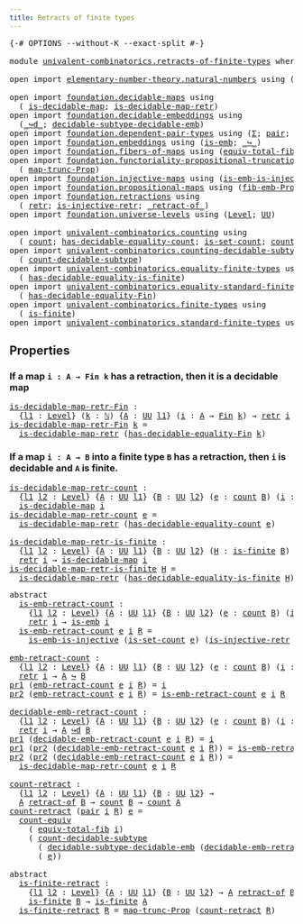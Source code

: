 ```yaml
---
title: Retracts of finite types
---
```


<pre class="Agda"><a id="50" class="Symbol">{-#</a> <a id="54" class="Keyword">OPTIONS</a> <a id="62" class="Pragma">--without-K</a> <a id="74" class="Pragma">--exact-split</a> <a id="88" class="Symbol">#-}</a>

<a id="93" class="Keyword">module</a> <a id="100" href="univalent-combinatorics.retracts-of-finite-types.html" class="Module">univalent-combinatorics.retracts-of-finite-types</a> <a id="149" class="Keyword">where</a>

<a id="156" class="Keyword">open</a> <a id="161" class="Keyword">import</a> <a id="168" href="elementary-number-theory.natural-numbers.html" class="Module">elementary-number-theory.natural-numbers</a> <a id="209" class="Keyword">using</a> <a id="215" class="Symbol">(</a><a id="216" href="elementary-number-theory.natural-numbers.html#1530" class="Datatype">ℕ</a><a id="217" class="Symbol">)</a>

<a id="220" class="Keyword">open</a> <a id="225" class="Keyword">import</a> <a id="232" href="foundation.decidable-maps.html" class="Module">foundation.decidable-maps</a> <a id="258" class="Keyword">using</a>
  <a id="266" class="Symbol">(</a> <a id="268" href="foundation.decidable-maps.html#772" class="Function">is-decidable-map</a><a id="284" class="Symbol">;</a> <a id="286" href="foundation.decidable-maps.html#883" class="Function">is-decidable-map-retr</a><a id="307" class="Symbol">)</a>
<a id="309" class="Keyword">open</a> <a id="314" class="Keyword">import</a> <a id="321" href="foundation.decidable-embeddings.html" class="Module">foundation.decidable-embeddings</a> <a id="353" class="Keyword">using</a>
  <a id="361" class="Symbol">(</a><a id="362" href="foundation.decidable-embeddings.html#3744" class="Function Operator">_↪d_</a><a id="366" class="Symbol">;</a> <a id="368" href="foundation.decidable-embeddings.html#6083" class="Function">decidable-subtype-decidable-emb</a><a id="399" class="Symbol">)</a>
<a id="401" class="Keyword">open</a> <a id="406" class="Keyword">import</a> <a id="413" href="foundation.dependent-pair-types.html" class="Module">foundation.dependent-pair-types</a> <a id="445" class="Keyword">using</a> <a id="451" class="Symbol">(</a><a id="452" href="foundation-core.dependent-pair-types.html#515" class="Record">Σ</a><a id="453" class="Symbol">;</a> <a id="455" href="foundation-core.dependent-pair-types.html#588" class="InductiveConstructor">pair</a><a id="459" class="Symbol">;</a> <a id="461" href="foundation-core.dependent-pair-types.html#605" class="Field">pr1</a><a id="464" class="Symbol">;</a> <a id="466" href="foundation-core.dependent-pair-types.html#617" class="Field">pr2</a><a id="469" class="Symbol">)</a>
<a id="471" class="Keyword">open</a> <a id="476" class="Keyword">import</a> <a id="483" href="foundation.embeddings.html" class="Module">foundation.embeddings</a> <a id="505" class="Keyword">using</a> <a id="511" class="Symbol">(</a><a id="512" href="foundation-core.embeddings.html#992" class="Function">is-emb</a><a id="518" class="Symbol">;</a> <a id="520" href="foundation-core.embeddings.html#1074" class="Function Operator">_↪_</a><a id="523" class="Symbol">)</a>
<a id="525" class="Keyword">open</a> <a id="530" class="Keyword">import</a> <a id="537" href="foundation.fibers-of-maps.html" class="Module">foundation.fibers-of-maps</a> <a id="563" class="Keyword">using</a> <a id="569" class="Symbol">(</a><a id="570" href="foundation-core.fibers-of-maps.html#5254" class="Function">equiv-total-fib</a><a id="585" class="Symbol">)</a>
<a id="587" class="Keyword">open</a> <a id="592" class="Keyword">import</a> <a id="599" href="foundation.functoriality-propositional-truncation.html" class="Module">foundation.functoriality-propositional-truncation</a> <a id="649" class="Keyword">using</a>
  <a id="657" class="Symbol">(</a> <a id="659" href="foundation.functoriality-propositional-truncation.html#1456" class="Function">map-trunc-Prop</a><a id="673" class="Symbol">)</a>
<a id="675" class="Keyword">open</a> <a id="680" class="Keyword">import</a> <a id="687" href="foundation.injective-maps.html" class="Module">foundation.injective-maps</a> <a id="713" class="Keyword">using</a> <a id="719" class="Symbol">(</a><a id="720" href="foundation.injective-maps.html#4586" class="Function">is-emb-is-injective</a><a id="739" class="Symbol">)</a>
<a id="741" class="Keyword">open</a> <a id="746" class="Keyword">import</a> <a id="753" href="foundation.propositional-maps.html" class="Module">foundation.propositional-maps</a> <a id="783" class="Keyword">using</a> <a id="789" class="Symbol">(</a><a id="790" href="foundation-core.propositional-maps.html#2459" class="Function">fib-emb-Prop</a><a id="802" class="Symbol">)</a>
<a id="804" class="Keyword">open</a> <a id="809" class="Keyword">import</a> <a id="816" href="foundation.retractions.html" class="Module">foundation.retractions</a> <a id="839" class="Keyword">using</a>
  <a id="847" class="Symbol">(</a> <a id="849" href="foundation-core.retractions.html#607" class="Function">retr</a><a id="853" class="Symbol">;</a> <a id="855" href="foundation.retractions.html#2853" class="Function">is-injective-retr</a><a id="872" class="Symbol">;</a> <a id="874" href="foundation-core.retractions.html#684" class="Function Operator">_retract-of_</a><a id="886" class="Symbol">)</a>
<a id="888" class="Keyword">open</a> <a id="893" class="Keyword">import</a> <a id="900" href="foundation.universe-levels.html" class="Module">foundation.universe-levels</a> <a id="927" class="Keyword">using</a> <a id="933" class="Symbol">(</a><a id="934" href="Agda.Primitive.html#597" class="Postulate">Level</a><a id="939" class="Symbol">;</a> <a id="941" href="foundation-core.universe-levels.html#235" class="Primitive">UU</a><a id="943" class="Symbol">)</a>

<a id="946" class="Keyword">open</a> <a id="951" class="Keyword">import</a> <a id="958" href="univalent-combinatorics.counting.html" class="Module">univalent-combinatorics.counting</a> <a id="991" class="Keyword">using</a>
  <a id="999" class="Symbol">(</a> <a id="1001" href="univalent-combinatorics.counting.html#1901" class="Function">count</a><a id="1006" class="Symbol">;</a> <a id="1008" href="univalent-combinatorics.counting.html#6218" class="Function">has-decidable-equality-count</a><a id="1036" class="Symbol">;</a> <a id="1038" href="univalent-combinatorics.counting.html#2757" class="Function">is-set-count</a><a id="1050" class="Symbol">;</a> <a id="1052" href="univalent-combinatorics.counting.html#3395" class="Function">count-equiv</a><a id="1063" class="Symbol">)</a>
<a id="1065" class="Keyword">open</a> <a id="1070" class="Keyword">import</a> <a id="1077" href="univalent-combinatorics.counting-decidable-subtypes.html" class="Module">univalent-combinatorics.counting-decidable-subtypes</a> <a id="1129" class="Keyword">using</a>
  <a id="1137" class="Symbol">(</a> <a id="1139" href="univalent-combinatorics.counting-decidable-subtypes.html#4574" class="Function">count-decidable-subtype</a><a id="1162" class="Symbol">)</a>
<a id="1164" class="Keyword">open</a> <a id="1169" class="Keyword">import</a> <a id="1176" href="univalent-combinatorics.equality-finite-types.html" class="Module">univalent-combinatorics.equality-finite-types</a> <a id="1222" class="Keyword">using</a>
  <a id="1230" class="Symbol">(</a> <a id="1232" href="univalent-combinatorics.equality-finite-types.html#1723" class="Function">has-decidable-equality-is-finite</a><a id="1264" class="Symbol">)</a>
<a id="1266" class="Keyword">open</a> <a id="1271" class="Keyword">import</a> <a id="1278" href="univalent-combinatorics.equality-standard-finite-types.html" class="Module">univalent-combinatorics.equality-standard-finite-types</a> <a id="1333" class="Keyword">using</a>
  <a id="1341" class="Symbol">(</a> <a id="1343" href="univalent-combinatorics.equality-standard-finite-types.html#2985" class="Function">has-decidable-equality-Fin</a><a id="1369" class="Symbol">)</a>
<a id="1371" class="Keyword">open</a> <a id="1376" class="Keyword">import</a> <a id="1383" href="univalent-combinatorics.finite-types.html" class="Module">univalent-combinatorics.finite-types</a> <a id="1420" class="Keyword">using</a>
  <a id="1428" class="Symbol">(</a> <a id="1430" href="univalent-combinatorics.finite-types.html#4134" class="Function">is-finite</a><a id="1439" class="Symbol">)</a>
<a id="1441" class="Keyword">open</a> <a id="1446" class="Keyword">import</a> <a id="1453" href="univalent-combinatorics.standard-finite-types.html" class="Module">univalent-combinatorics.standard-finite-types</a> <a id="1499" class="Keyword">using</a> <a id="1505" class="Symbol">(</a><a id="1506" href="univalent-combinatorics.standard-finite-types.html#2393" class="Function">Fin</a><a id="1509" class="Symbol">)</a>
</pre>
## Properties

### If a map `i : A → Fin k` has a retraction, then it is a decidable map

<pre class="Agda"><a id="is-decidable-map-retr-Fin"></a><a id="1614" href="univalent-combinatorics.retracts-of-finite-types.html#1614" class="Function">is-decidable-map-retr-Fin</a> <a id="1640" class="Symbol">:</a>
  <a id="1644" class="Symbol">{</a><a id="1645" href="univalent-combinatorics.retracts-of-finite-types.html#1645" class="Bound">l1</a> <a id="1648" class="Symbol">:</a> <a id="1650" href="Agda.Primitive.html#597" class="Postulate">Level</a><a id="1655" class="Symbol">}</a> <a id="1657" class="Symbol">(</a><a id="1658" href="univalent-combinatorics.retracts-of-finite-types.html#1658" class="Bound">k</a> <a id="1660" class="Symbol">:</a> <a id="1662" href="elementary-number-theory.natural-numbers.html#1530" class="Datatype">ℕ</a><a id="1663" class="Symbol">)</a> <a id="1665" class="Symbol">{</a><a id="1666" href="univalent-combinatorics.retracts-of-finite-types.html#1666" class="Bound">A</a> <a id="1668" class="Symbol">:</a> <a id="1670" href="foundation-core.universe-levels.html#235" class="Primitive">UU</a> <a id="1673" href="univalent-combinatorics.retracts-of-finite-types.html#1645" class="Bound">l1</a><a id="1675" class="Symbol">}</a> <a id="1677" class="Symbol">(</a><a id="1678" href="univalent-combinatorics.retracts-of-finite-types.html#1678" class="Bound">i</a> <a id="1680" class="Symbol">:</a> <a id="1682" href="univalent-combinatorics.retracts-of-finite-types.html#1666" class="Bound">A</a> <a id="1684" class="Symbol">→</a> <a id="1686" href="univalent-combinatorics.standard-finite-types.html#2393" class="Function">Fin</a> <a id="1690" href="univalent-combinatorics.retracts-of-finite-types.html#1658" class="Bound">k</a><a id="1691" class="Symbol">)</a> <a id="1693" class="Symbol">→</a> <a id="1695" href="foundation-core.retractions.html#607" class="Function">retr</a> <a id="1700" href="univalent-combinatorics.retracts-of-finite-types.html#1678" class="Bound">i</a> <a id="1702" class="Symbol">→</a> <a id="1704" href="foundation.decidable-maps.html#772" class="Function">is-decidable-map</a> <a id="1721" href="univalent-combinatorics.retracts-of-finite-types.html#1678" class="Bound">i</a>
<a id="1723" href="univalent-combinatorics.retracts-of-finite-types.html#1614" class="Function">is-decidable-map-retr-Fin</a> <a id="1749" href="univalent-combinatorics.retracts-of-finite-types.html#1749" class="Bound">k</a> <a id="1751" class="Symbol">=</a>
  <a id="1755" href="foundation.decidable-maps.html#883" class="Function">is-decidable-map-retr</a> <a id="1777" class="Symbol">(</a><a id="1778" href="univalent-combinatorics.equality-standard-finite-types.html#2985" class="Function">has-decidable-equality-Fin</a> <a id="1805" href="univalent-combinatorics.retracts-of-finite-types.html#1749" class="Bound">k</a><a id="1806" class="Symbol">)</a>
</pre>
### If a map `i : A → B` into a finite type `B` has a retraction, then `i` is decidable and `A` is finite.

<pre class="Agda"><a id="is-decidable-map-retr-count"></a><a id="1929" href="univalent-combinatorics.retracts-of-finite-types.html#1929" class="Function">is-decidable-map-retr-count</a> <a id="1957" class="Symbol">:</a>
  <a id="1961" class="Symbol">{</a><a id="1962" href="univalent-combinatorics.retracts-of-finite-types.html#1962" class="Bound">l1</a> <a id="1965" href="univalent-combinatorics.retracts-of-finite-types.html#1965" class="Bound">l2</a> <a id="1968" class="Symbol">:</a> <a id="1970" href="Agda.Primitive.html#597" class="Postulate">Level</a><a id="1975" class="Symbol">}</a> <a id="1977" class="Symbol">{</a><a id="1978" href="univalent-combinatorics.retracts-of-finite-types.html#1978" class="Bound">A</a> <a id="1980" class="Symbol">:</a> <a id="1982" href="foundation-core.universe-levels.html#235" class="Primitive">UU</a> <a id="1985" href="univalent-combinatorics.retracts-of-finite-types.html#1962" class="Bound">l1</a><a id="1987" class="Symbol">}</a> <a id="1989" class="Symbol">{</a><a id="1990" href="univalent-combinatorics.retracts-of-finite-types.html#1990" class="Bound">B</a> <a id="1992" class="Symbol">:</a> <a id="1994" href="foundation-core.universe-levels.html#235" class="Primitive">UU</a> <a id="1997" href="univalent-combinatorics.retracts-of-finite-types.html#1965" class="Bound">l2</a><a id="1999" class="Symbol">}</a> <a id="2001" class="Symbol">(</a><a id="2002" href="univalent-combinatorics.retracts-of-finite-types.html#2002" class="Bound">e</a> <a id="2004" class="Symbol">:</a> <a id="2006" href="univalent-combinatorics.counting.html#1901" class="Function">count</a> <a id="2012" href="univalent-combinatorics.retracts-of-finite-types.html#1990" class="Bound">B</a><a id="2013" class="Symbol">)</a> <a id="2015" class="Symbol">(</a><a id="2016" href="univalent-combinatorics.retracts-of-finite-types.html#2016" class="Bound">i</a> <a id="2018" class="Symbol">:</a> <a id="2020" href="univalent-combinatorics.retracts-of-finite-types.html#1978" class="Bound">A</a> <a id="2022" class="Symbol">→</a> <a id="2024" href="univalent-combinatorics.retracts-of-finite-types.html#1990" class="Bound">B</a><a id="2025" class="Symbol">)</a> <a id="2027" class="Symbol">→</a> <a id="2029" href="foundation-core.retractions.html#607" class="Function">retr</a> <a id="2034" href="univalent-combinatorics.retracts-of-finite-types.html#2016" class="Bound">i</a> <a id="2036" class="Symbol">→</a>
  <a id="2040" href="foundation.decidable-maps.html#772" class="Function">is-decidable-map</a> <a id="2057" href="univalent-combinatorics.retracts-of-finite-types.html#2016" class="Bound">i</a>
<a id="2059" href="univalent-combinatorics.retracts-of-finite-types.html#1929" class="Function">is-decidable-map-retr-count</a> <a id="2087" href="univalent-combinatorics.retracts-of-finite-types.html#2087" class="Bound">e</a> <a id="2089" class="Symbol">=</a>
  <a id="2093" href="foundation.decidable-maps.html#883" class="Function">is-decidable-map-retr</a> <a id="2115" class="Symbol">(</a><a id="2116" href="univalent-combinatorics.counting.html#6218" class="Function">has-decidable-equality-count</a> <a id="2145" href="univalent-combinatorics.retracts-of-finite-types.html#2087" class="Bound">e</a><a id="2146" class="Symbol">)</a>

<a id="is-decidable-map-retr-is-finite"></a><a id="2149" href="univalent-combinatorics.retracts-of-finite-types.html#2149" class="Function">is-decidable-map-retr-is-finite</a> <a id="2181" class="Symbol">:</a>
  <a id="2185" class="Symbol">{</a><a id="2186" href="univalent-combinatorics.retracts-of-finite-types.html#2186" class="Bound">l1</a> <a id="2189" href="univalent-combinatorics.retracts-of-finite-types.html#2189" class="Bound">l2</a> <a id="2192" class="Symbol">:</a> <a id="2194" href="Agda.Primitive.html#597" class="Postulate">Level</a><a id="2199" class="Symbol">}</a> <a id="2201" class="Symbol">{</a><a id="2202" href="univalent-combinatorics.retracts-of-finite-types.html#2202" class="Bound">A</a> <a id="2204" class="Symbol">:</a> <a id="2206" href="foundation-core.universe-levels.html#235" class="Primitive">UU</a> <a id="2209" href="univalent-combinatorics.retracts-of-finite-types.html#2186" class="Bound">l1</a><a id="2211" class="Symbol">}</a> <a id="2213" class="Symbol">{</a><a id="2214" href="univalent-combinatorics.retracts-of-finite-types.html#2214" class="Bound">B</a> <a id="2216" class="Symbol">:</a> <a id="2218" href="foundation-core.universe-levels.html#235" class="Primitive">UU</a> <a id="2221" href="univalent-combinatorics.retracts-of-finite-types.html#2189" class="Bound">l2</a><a id="2223" class="Symbol">}</a> <a id="2225" class="Symbol">(</a><a id="2226" href="univalent-combinatorics.retracts-of-finite-types.html#2226" class="Bound">H</a> <a id="2228" class="Symbol">:</a> <a id="2230" href="univalent-combinatorics.finite-types.html#4134" class="Function">is-finite</a> <a id="2240" href="univalent-combinatorics.retracts-of-finite-types.html#2214" class="Bound">B</a><a id="2241" class="Symbol">)</a> <a id="2243" class="Symbol">(</a><a id="2244" href="univalent-combinatorics.retracts-of-finite-types.html#2244" class="Bound">i</a> <a id="2246" class="Symbol">:</a> <a id="2248" href="univalent-combinatorics.retracts-of-finite-types.html#2202" class="Bound">A</a> <a id="2250" class="Symbol">→</a> <a id="2252" href="univalent-combinatorics.retracts-of-finite-types.html#2214" class="Bound">B</a><a id="2253" class="Symbol">)</a> <a id="2255" class="Symbol">→</a>
  <a id="2259" href="foundation-core.retractions.html#607" class="Function">retr</a> <a id="2264" href="univalent-combinatorics.retracts-of-finite-types.html#2244" class="Bound">i</a> <a id="2266" class="Symbol">→</a> <a id="2268" href="foundation.decidable-maps.html#772" class="Function">is-decidable-map</a> <a id="2285" href="univalent-combinatorics.retracts-of-finite-types.html#2244" class="Bound">i</a>
<a id="2287" href="univalent-combinatorics.retracts-of-finite-types.html#2149" class="Function">is-decidable-map-retr-is-finite</a> <a id="2319" href="univalent-combinatorics.retracts-of-finite-types.html#2319" class="Bound">H</a> <a id="2321" class="Symbol">=</a>
  <a id="2325" href="foundation.decidable-maps.html#883" class="Function">is-decidable-map-retr</a> <a id="2347" class="Symbol">(</a><a id="2348" href="univalent-combinatorics.equality-finite-types.html#1723" class="Function">has-decidable-equality-is-finite</a> <a id="2381" href="univalent-combinatorics.retracts-of-finite-types.html#2319" class="Bound">H</a><a id="2382" class="Symbol">)</a>
</pre>
<pre class="Agda"><a id="2397" class="Keyword">abstract</a>
  <a id="is-emb-retract-count"></a><a id="2408" href="univalent-combinatorics.retracts-of-finite-types.html#2408" class="Function">is-emb-retract-count</a> <a id="2429" class="Symbol">:</a>
    <a id="2435" class="Symbol">{</a><a id="2436" href="univalent-combinatorics.retracts-of-finite-types.html#2436" class="Bound">l1</a> <a id="2439" href="univalent-combinatorics.retracts-of-finite-types.html#2439" class="Bound">l2</a> <a id="2442" class="Symbol">:</a> <a id="2444" href="Agda.Primitive.html#597" class="Postulate">Level</a><a id="2449" class="Symbol">}</a> <a id="2451" class="Symbol">{</a><a id="2452" href="univalent-combinatorics.retracts-of-finite-types.html#2452" class="Bound">A</a> <a id="2454" class="Symbol">:</a> <a id="2456" href="foundation-core.universe-levels.html#235" class="Primitive">UU</a> <a id="2459" href="univalent-combinatorics.retracts-of-finite-types.html#2436" class="Bound">l1</a><a id="2461" class="Symbol">}</a> <a id="2463" class="Symbol">{</a><a id="2464" href="univalent-combinatorics.retracts-of-finite-types.html#2464" class="Bound">B</a> <a id="2466" class="Symbol">:</a> <a id="2468" href="foundation-core.universe-levels.html#235" class="Primitive">UU</a> <a id="2471" href="univalent-combinatorics.retracts-of-finite-types.html#2439" class="Bound">l2</a><a id="2473" class="Symbol">}</a> <a id="2475" class="Symbol">(</a><a id="2476" href="univalent-combinatorics.retracts-of-finite-types.html#2476" class="Bound">e</a> <a id="2478" class="Symbol">:</a> <a id="2480" href="univalent-combinatorics.counting.html#1901" class="Function">count</a> <a id="2486" href="univalent-combinatorics.retracts-of-finite-types.html#2464" class="Bound">B</a><a id="2487" class="Symbol">)</a> <a id="2489" class="Symbol">(</a><a id="2490" href="univalent-combinatorics.retracts-of-finite-types.html#2490" class="Bound">i</a> <a id="2492" class="Symbol">:</a> <a id="2494" href="univalent-combinatorics.retracts-of-finite-types.html#2452" class="Bound">A</a> <a id="2496" class="Symbol">→</a> <a id="2498" href="univalent-combinatorics.retracts-of-finite-types.html#2464" class="Bound">B</a><a id="2499" class="Symbol">)</a> <a id="2501" class="Symbol">→</a>
    <a id="2507" href="foundation-core.retractions.html#607" class="Function">retr</a> <a id="2512" href="univalent-combinatorics.retracts-of-finite-types.html#2490" class="Bound">i</a> <a id="2514" class="Symbol">→</a> <a id="2516" href="foundation-core.embeddings.html#992" class="Function">is-emb</a> <a id="2523" href="univalent-combinatorics.retracts-of-finite-types.html#2490" class="Bound">i</a>
  <a id="2527" href="univalent-combinatorics.retracts-of-finite-types.html#2408" class="Function">is-emb-retract-count</a> <a id="2548" href="univalent-combinatorics.retracts-of-finite-types.html#2548" class="Bound">e</a> <a id="2550" href="univalent-combinatorics.retracts-of-finite-types.html#2550" class="Bound">i</a> <a id="2552" href="univalent-combinatorics.retracts-of-finite-types.html#2552" class="Bound">R</a> <a id="2554" class="Symbol">=</a>
    <a id="2560" href="foundation.injective-maps.html#4586" class="Function">is-emb-is-injective</a> <a id="2580" class="Symbol">(</a><a id="2581" href="univalent-combinatorics.counting.html#2757" class="Function">is-set-count</a> <a id="2594" href="univalent-combinatorics.retracts-of-finite-types.html#2548" class="Bound">e</a><a id="2595" class="Symbol">)</a> <a id="2597" class="Symbol">(</a><a id="2598" href="foundation.retractions.html#2853" class="Function">is-injective-retr</a> <a id="2616" href="univalent-combinatorics.retracts-of-finite-types.html#2550" class="Bound">i</a> <a id="2618" href="univalent-combinatorics.retracts-of-finite-types.html#2552" class="Bound">R</a><a id="2619" class="Symbol">)</a>

<a id="emb-retract-count"></a><a id="2622" href="univalent-combinatorics.retracts-of-finite-types.html#2622" class="Function">emb-retract-count</a> <a id="2640" class="Symbol">:</a>
  <a id="2644" class="Symbol">{</a><a id="2645" href="univalent-combinatorics.retracts-of-finite-types.html#2645" class="Bound">l1</a> <a id="2648" href="univalent-combinatorics.retracts-of-finite-types.html#2648" class="Bound">l2</a> <a id="2651" class="Symbol">:</a> <a id="2653" href="Agda.Primitive.html#597" class="Postulate">Level</a><a id="2658" class="Symbol">}</a> <a id="2660" class="Symbol">{</a><a id="2661" href="univalent-combinatorics.retracts-of-finite-types.html#2661" class="Bound">A</a> <a id="2663" class="Symbol">:</a> <a id="2665" href="foundation-core.universe-levels.html#235" class="Primitive">UU</a> <a id="2668" href="univalent-combinatorics.retracts-of-finite-types.html#2645" class="Bound">l1</a><a id="2670" class="Symbol">}</a> <a id="2672" class="Symbol">{</a><a id="2673" href="univalent-combinatorics.retracts-of-finite-types.html#2673" class="Bound">B</a> <a id="2675" class="Symbol">:</a> <a id="2677" href="foundation-core.universe-levels.html#235" class="Primitive">UU</a> <a id="2680" href="univalent-combinatorics.retracts-of-finite-types.html#2648" class="Bound">l2</a><a id="2682" class="Symbol">}</a> <a id="2684" class="Symbol">(</a><a id="2685" href="univalent-combinatorics.retracts-of-finite-types.html#2685" class="Bound">e</a> <a id="2687" class="Symbol">:</a> <a id="2689" href="univalent-combinatorics.counting.html#1901" class="Function">count</a> <a id="2695" href="univalent-combinatorics.retracts-of-finite-types.html#2673" class="Bound">B</a><a id="2696" class="Symbol">)</a> <a id="2698" class="Symbol">(</a><a id="2699" href="univalent-combinatorics.retracts-of-finite-types.html#2699" class="Bound">i</a> <a id="2701" class="Symbol">:</a> <a id="2703" href="univalent-combinatorics.retracts-of-finite-types.html#2661" class="Bound">A</a> <a id="2705" class="Symbol">→</a> <a id="2707" href="univalent-combinatorics.retracts-of-finite-types.html#2673" class="Bound">B</a><a id="2708" class="Symbol">)</a> <a id="2710" class="Symbol">→</a>
  <a id="2714" href="foundation-core.retractions.html#607" class="Function">retr</a> <a id="2719" href="univalent-combinatorics.retracts-of-finite-types.html#2699" class="Bound">i</a> <a id="2721" class="Symbol">→</a> <a id="2723" href="univalent-combinatorics.retracts-of-finite-types.html#2661" class="Bound">A</a> <a id="2725" href="foundation-core.embeddings.html#1074" class="Function Operator">↪</a> <a id="2727" href="univalent-combinatorics.retracts-of-finite-types.html#2673" class="Bound">B</a>
<a id="2729" href="foundation-core.dependent-pair-types.html#605" class="Field">pr1</a> <a id="2733" class="Symbol">(</a><a id="2734" href="univalent-combinatorics.retracts-of-finite-types.html#2622" class="Function">emb-retract-count</a> <a id="2752" href="univalent-combinatorics.retracts-of-finite-types.html#2752" class="Bound">e</a> <a id="2754" href="univalent-combinatorics.retracts-of-finite-types.html#2754" class="Bound">i</a> <a id="2756" href="univalent-combinatorics.retracts-of-finite-types.html#2756" class="Bound">R</a><a id="2757" class="Symbol">)</a> <a id="2759" class="Symbol">=</a> <a id="2761" href="univalent-combinatorics.retracts-of-finite-types.html#2754" class="Bound">i</a>
<a id="2763" href="foundation-core.dependent-pair-types.html#617" class="Field">pr2</a> <a id="2767" class="Symbol">(</a><a id="2768" href="univalent-combinatorics.retracts-of-finite-types.html#2622" class="Function">emb-retract-count</a> <a id="2786" href="univalent-combinatorics.retracts-of-finite-types.html#2786" class="Bound">e</a> <a id="2788" href="univalent-combinatorics.retracts-of-finite-types.html#2788" class="Bound">i</a> <a id="2790" href="univalent-combinatorics.retracts-of-finite-types.html#2790" class="Bound">R</a><a id="2791" class="Symbol">)</a> <a id="2793" class="Symbol">=</a> <a id="2795" href="univalent-combinatorics.retracts-of-finite-types.html#2408" class="Function">is-emb-retract-count</a> <a id="2816" href="univalent-combinatorics.retracts-of-finite-types.html#2786" class="Bound">e</a> <a id="2818" href="univalent-combinatorics.retracts-of-finite-types.html#2788" class="Bound">i</a> <a id="2820" href="univalent-combinatorics.retracts-of-finite-types.html#2790" class="Bound">R</a>

<a id="decidable-emb-retract-count"></a><a id="2823" href="univalent-combinatorics.retracts-of-finite-types.html#2823" class="Function">decidable-emb-retract-count</a> <a id="2851" class="Symbol">:</a>
  <a id="2855" class="Symbol">{</a><a id="2856" href="univalent-combinatorics.retracts-of-finite-types.html#2856" class="Bound">l1</a> <a id="2859" href="univalent-combinatorics.retracts-of-finite-types.html#2859" class="Bound">l2</a> <a id="2862" class="Symbol">:</a> <a id="2864" href="Agda.Primitive.html#597" class="Postulate">Level</a><a id="2869" class="Symbol">}</a> <a id="2871" class="Symbol">{</a><a id="2872" href="univalent-combinatorics.retracts-of-finite-types.html#2872" class="Bound">A</a> <a id="2874" class="Symbol">:</a> <a id="2876" href="foundation-core.universe-levels.html#235" class="Primitive">UU</a> <a id="2879" href="univalent-combinatorics.retracts-of-finite-types.html#2856" class="Bound">l1</a><a id="2881" class="Symbol">}</a> <a id="2883" class="Symbol">{</a><a id="2884" href="univalent-combinatorics.retracts-of-finite-types.html#2884" class="Bound">B</a> <a id="2886" class="Symbol">:</a> <a id="2888" href="foundation-core.universe-levels.html#235" class="Primitive">UU</a> <a id="2891" href="univalent-combinatorics.retracts-of-finite-types.html#2859" class="Bound">l2</a><a id="2893" class="Symbol">}</a> <a id="2895" class="Symbol">(</a><a id="2896" href="univalent-combinatorics.retracts-of-finite-types.html#2896" class="Bound">e</a> <a id="2898" class="Symbol">:</a> <a id="2900" href="univalent-combinatorics.counting.html#1901" class="Function">count</a> <a id="2906" href="univalent-combinatorics.retracts-of-finite-types.html#2884" class="Bound">B</a><a id="2907" class="Symbol">)</a> <a id="2909" class="Symbol">(</a><a id="2910" href="univalent-combinatorics.retracts-of-finite-types.html#2910" class="Bound">i</a> <a id="2912" class="Symbol">:</a> <a id="2914" href="univalent-combinatorics.retracts-of-finite-types.html#2872" class="Bound">A</a> <a id="2916" class="Symbol">→</a> <a id="2918" href="univalent-combinatorics.retracts-of-finite-types.html#2884" class="Bound">B</a><a id="2919" class="Symbol">)</a> <a id="2921" class="Symbol">→</a>
  <a id="2925" href="foundation-core.retractions.html#607" class="Function">retr</a> <a id="2930" href="univalent-combinatorics.retracts-of-finite-types.html#2910" class="Bound">i</a> <a id="2932" class="Symbol">→</a> <a id="2934" href="univalent-combinatorics.retracts-of-finite-types.html#2872" class="Bound">A</a> <a id="2936" href="foundation.decidable-embeddings.html#3744" class="Function Operator">↪d</a> <a id="2939" href="univalent-combinatorics.retracts-of-finite-types.html#2884" class="Bound">B</a>
<a id="2941" href="foundation-core.dependent-pair-types.html#605" class="Field">pr1</a> <a id="2945" class="Symbol">(</a><a id="2946" href="univalent-combinatorics.retracts-of-finite-types.html#2823" class="Function">decidable-emb-retract-count</a> <a id="2974" href="univalent-combinatorics.retracts-of-finite-types.html#2974" class="Bound">e</a> <a id="2976" href="univalent-combinatorics.retracts-of-finite-types.html#2976" class="Bound">i</a> <a id="2978" href="univalent-combinatorics.retracts-of-finite-types.html#2978" class="Bound">R</a><a id="2979" class="Symbol">)</a> <a id="2981" class="Symbol">=</a> <a id="2983" href="univalent-combinatorics.retracts-of-finite-types.html#2976" class="Bound">i</a>
<a id="2985" href="foundation-core.dependent-pair-types.html#605" class="Field">pr1</a> <a id="2989" class="Symbol">(</a><a id="2990" href="foundation-core.dependent-pair-types.html#617" class="Field">pr2</a> <a id="2994" class="Symbol">(</a><a id="2995" href="univalent-combinatorics.retracts-of-finite-types.html#2823" class="Function">decidable-emb-retract-count</a> <a id="3023" href="univalent-combinatorics.retracts-of-finite-types.html#3023" class="Bound">e</a> <a id="3025" href="univalent-combinatorics.retracts-of-finite-types.html#3025" class="Bound">i</a> <a id="3027" href="univalent-combinatorics.retracts-of-finite-types.html#3027" class="Bound">R</a><a id="3028" class="Symbol">))</a> <a id="3031" class="Symbol">=</a> <a id="3033" href="univalent-combinatorics.retracts-of-finite-types.html#2408" class="Function">is-emb-retract-count</a> <a id="3054" href="univalent-combinatorics.retracts-of-finite-types.html#3023" class="Bound">e</a> <a id="3056" href="univalent-combinatorics.retracts-of-finite-types.html#3025" class="Bound">i</a> <a id="3058" href="univalent-combinatorics.retracts-of-finite-types.html#3027" class="Bound">R</a>
<a id="3060" href="foundation-core.dependent-pair-types.html#617" class="Field">pr2</a> <a id="3064" class="Symbol">(</a><a id="3065" href="foundation-core.dependent-pair-types.html#617" class="Field">pr2</a> <a id="3069" class="Symbol">(</a><a id="3070" href="univalent-combinatorics.retracts-of-finite-types.html#2823" class="Function">decidable-emb-retract-count</a> <a id="3098" href="univalent-combinatorics.retracts-of-finite-types.html#3098" class="Bound">e</a> <a id="3100" href="univalent-combinatorics.retracts-of-finite-types.html#3100" class="Bound">i</a> <a id="3102" href="univalent-combinatorics.retracts-of-finite-types.html#3102" class="Bound">R</a><a id="3103" class="Symbol">))</a> <a id="3106" class="Symbol">=</a>
  <a id="3110" href="univalent-combinatorics.retracts-of-finite-types.html#1929" class="Function">is-decidable-map-retr-count</a> <a id="3138" href="univalent-combinatorics.retracts-of-finite-types.html#3098" class="Bound">e</a> <a id="3140" href="univalent-combinatorics.retracts-of-finite-types.html#3100" class="Bound">i</a> <a id="3142" href="univalent-combinatorics.retracts-of-finite-types.html#3102" class="Bound">R</a>

<a id="count-retract"></a><a id="3145" href="univalent-combinatorics.retracts-of-finite-types.html#3145" class="Function">count-retract</a> <a id="3159" class="Symbol">:</a>
  <a id="3163" class="Symbol">{</a><a id="3164" href="univalent-combinatorics.retracts-of-finite-types.html#3164" class="Bound">l1</a> <a id="3167" href="univalent-combinatorics.retracts-of-finite-types.html#3167" class="Bound">l2</a> <a id="3170" class="Symbol">:</a> <a id="3172" href="Agda.Primitive.html#597" class="Postulate">Level</a><a id="3177" class="Symbol">}</a> <a id="3179" class="Symbol">{</a><a id="3180" href="univalent-combinatorics.retracts-of-finite-types.html#3180" class="Bound">A</a> <a id="3182" class="Symbol">:</a> <a id="3184" href="foundation-core.universe-levels.html#235" class="Primitive">UU</a> <a id="3187" href="univalent-combinatorics.retracts-of-finite-types.html#3164" class="Bound">l1</a><a id="3189" class="Symbol">}</a> <a id="3191" class="Symbol">{</a><a id="3192" href="univalent-combinatorics.retracts-of-finite-types.html#3192" class="Bound">B</a> <a id="3194" class="Symbol">:</a> <a id="3196" href="foundation-core.universe-levels.html#235" class="Primitive">UU</a> <a id="3199" href="univalent-combinatorics.retracts-of-finite-types.html#3167" class="Bound">l2</a><a id="3201" class="Symbol">}</a> <a id="3203" class="Symbol">→</a>
  <a id="3207" href="univalent-combinatorics.retracts-of-finite-types.html#3180" class="Bound">A</a> <a id="3209" href="foundation-core.retractions.html#684" class="Function Operator">retract-of</a> <a id="3220" href="univalent-combinatorics.retracts-of-finite-types.html#3192" class="Bound">B</a> <a id="3222" class="Symbol">→</a> <a id="3224" href="univalent-combinatorics.counting.html#1901" class="Function">count</a> <a id="3230" href="univalent-combinatorics.retracts-of-finite-types.html#3192" class="Bound">B</a> <a id="3232" class="Symbol">→</a> <a id="3234" href="univalent-combinatorics.counting.html#1901" class="Function">count</a> <a id="3240" href="univalent-combinatorics.retracts-of-finite-types.html#3180" class="Bound">A</a>
<a id="3242" href="univalent-combinatorics.retracts-of-finite-types.html#3145" class="Function">count-retract</a> <a id="3256" class="Symbol">(</a><a id="3257" href="foundation-core.dependent-pair-types.html#588" class="InductiveConstructor">pair</a> <a id="3262" href="univalent-combinatorics.retracts-of-finite-types.html#3262" class="Bound">i</a> <a id="3264" href="univalent-combinatorics.retracts-of-finite-types.html#3264" class="Bound">R</a><a id="3265" class="Symbol">)</a> <a id="3267" href="univalent-combinatorics.retracts-of-finite-types.html#3267" class="Bound">e</a> <a id="3269" class="Symbol">=</a>
  <a id="3273" href="univalent-combinatorics.counting.html#3395" class="Function">count-equiv</a>
    <a id="3289" class="Symbol">(</a> <a id="3291" href="foundation-core.fibers-of-maps.html#5254" class="Function">equiv-total-fib</a> <a id="3307" href="univalent-combinatorics.retracts-of-finite-types.html#3262" class="Bound">i</a><a id="3308" class="Symbol">)</a>
    <a id="3314" class="Symbol">(</a> <a id="3316" href="univalent-combinatorics.counting-decidable-subtypes.html#4574" class="Function">count-decidable-subtype</a>
      <a id="3346" class="Symbol">(</a> <a id="3348" href="foundation.decidable-embeddings.html#6083" class="Function">decidable-subtype-decidable-emb</a> <a id="3380" class="Symbol">(</a><a id="3381" href="univalent-combinatorics.retracts-of-finite-types.html#2823" class="Function">decidable-emb-retract-count</a> <a id="3409" href="univalent-combinatorics.retracts-of-finite-types.html#3267" class="Bound">e</a> <a id="3411" href="univalent-combinatorics.retracts-of-finite-types.html#3262" class="Bound">i</a> <a id="3413" href="univalent-combinatorics.retracts-of-finite-types.html#3264" class="Bound">R</a><a id="3414" class="Symbol">))</a>
      <a id="3423" class="Symbol">(</a> <a id="3425" href="univalent-combinatorics.retracts-of-finite-types.html#3267" class="Bound">e</a><a id="3426" class="Symbol">))</a>

<a id="3430" class="Keyword">abstract</a>
  <a id="is-finite-retract"></a><a id="3441" href="univalent-combinatorics.retracts-of-finite-types.html#3441" class="Function">is-finite-retract</a> <a id="3459" class="Symbol">:</a>
    <a id="3465" class="Symbol">{</a><a id="3466" href="univalent-combinatorics.retracts-of-finite-types.html#3466" class="Bound">l1</a> <a id="3469" href="univalent-combinatorics.retracts-of-finite-types.html#3469" class="Bound">l2</a> <a id="3472" class="Symbol">:</a> <a id="3474" href="Agda.Primitive.html#597" class="Postulate">Level</a><a id="3479" class="Symbol">}</a> <a id="3481" class="Symbol">{</a><a id="3482" href="univalent-combinatorics.retracts-of-finite-types.html#3482" class="Bound">A</a> <a id="3484" class="Symbol">:</a> <a id="3486" href="foundation-core.universe-levels.html#235" class="Primitive">UU</a> <a id="3489" href="univalent-combinatorics.retracts-of-finite-types.html#3466" class="Bound">l1</a><a id="3491" class="Symbol">}</a> <a id="3493" class="Symbol">{</a><a id="3494" href="univalent-combinatorics.retracts-of-finite-types.html#3494" class="Bound">B</a> <a id="3496" class="Symbol">:</a> <a id="3498" href="foundation-core.universe-levels.html#235" class="Primitive">UU</a> <a id="3501" href="univalent-combinatorics.retracts-of-finite-types.html#3469" class="Bound">l2</a><a id="3503" class="Symbol">}</a> <a id="3505" class="Symbol">→</a> <a id="3507" href="univalent-combinatorics.retracts-of-finite-types.html#3482" class="Bound">A</a> <a id="3509" href="foundation-core.retractions.html#684" class="Function Operator">retract-of</a> <a id="3520" href="univalent-combinatorics.retracts-of-finite-types.html#3494" class="Bound">B</a> <a id="3522" class="Symbol">→</a>
    <a id="3528" href="univalent-combinatorics.finite-types.html#4134" class="Function">is-finite</a> <a id="3538" href="univalent-combinatorics.retracts-of-finite-types.html#3494" class="Bound">B</a> <a id="3540" class="Symbol">→</a> <a id="3542" href="univalent-combinatorics.finite-types.html#4134" class="Function">is-finite</a> <a id="3552" href="univalent-combinatorics.retracts-of-finite-types.html#3482" class="Bound">A</a>
  <a id="3556" href="univalent-combinatorics.retracts-of-finite-types.html#3441" class="Function">is-finite-retract</a> <a id="3574" href="univalent-combinatorics.retracts-of-finite-types.html#3574" class="Bound">R</a> <a id="3576" class="Symbol">=</a> <a id="3578" href="foundation.functoriality-propositional-truncation.html#1456" class="Function">map-trunc-Prop</a> <a id="3593" class="Symbol">(</a><a id="3594" href="univalent-combinatorics.retracts-of-finite-types.html#3145" class="Function">count-retract</a> <a id="3608" href="univalent-combinatorics.retracts-of-finite-types.html#3574" class="Bound">R</a><a id="3609" class="Symbol">)</a>
</pre>